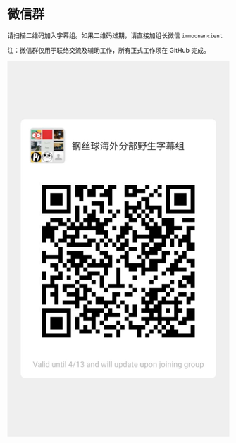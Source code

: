 # 微信群

请扫描二维码加入字幕组。如果二维码过期，请直接加组长微信 `immoonancient`

注：微信群仅用于联络交流及辅助工作，所有正式工作须在 GitHub 完成。

![wechat group QR code](wechat-qr-20200406.jpg)
